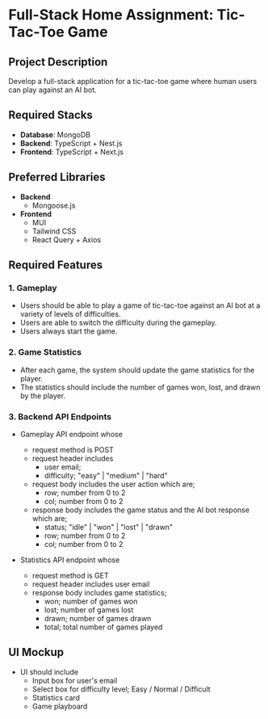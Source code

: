 # Full-Stack Home Assignment: Tic-Tac-Toe Game

## Project Description

Develop a full-stack application for a tic-tac-toe game where human users can play against an AI bot.

## Required Stacks

- **Database**: MongoDB
- **Backend**: TypeScript + Nest.js
- **Frontend**: TypeScript + Next.js

## Preferred Libraries

- **Backend**
  - Mongoose.js
- **Frontend**
  - MUI
  - Tailwind CSS
  - React Query + Axios

## Required Features

### 1. Gameplay

- Users should be able to play a game of tic-tac-toe against an AI bot at a variety of levels of difficulties.
- Users are able to switch the difficulty during the gameplay.
- Users always start the game.

### 2. Game Statistics

- After each game, the system should update the game statistics for the player.
- The statistics should include the number of games won, lost, and drawn by the player.

### 3. Backend API Endpoints

- Gameplay API endpoint whose

  - request method is POST
  - request header includes
    - user email;
    - difficulty; "easy" | "medium" | "hard"
  - request body includes the user action which are;
    - row; number from 0 to 2
    - col; number from 0 to 2
  - response body includes the game status and the AI bot response which are;
    - status; "idle" | "won" | "lost" | "drawn"
    - row; number from 0 to 2
    - col; number from 0 to 2

- Statistics API endpoint whose

  - request method is GET
  - request header includes user email
  - response body includes game statistics;
    - won; number of games won
    - lost; number of games lost
    - drawn; number of games drawn
    - total; total number of games played

## UI Mockup

- UI should include
  - Input box for user's email
  - Select box for difficulty level; Easy / Normal / Difficult
  - Statistics card
  - Game playboard
